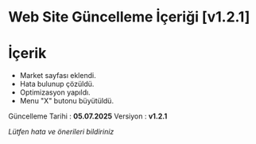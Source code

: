 # Web Site Güncelleme İçeriği [v1.2.1]

# İçerik

- Market sayfası eklendi.
- Hata bulunup çözüldü.
- Optimizasyon yapıldı.
- Menu "X" butonu büyütüldü.

Güncelleme Tarihi : **05.07.2025**
Versiyon : **v1.2.1**

_Lütfen hata ve önerileri bildiriniz_
